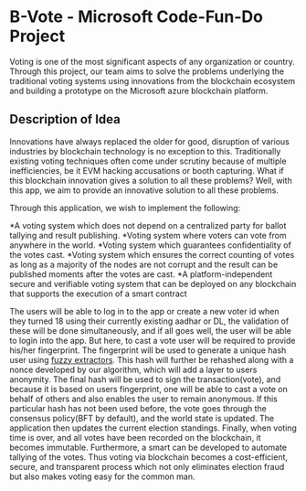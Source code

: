 # B-Vote - Microsoft Code-Fun-Do Project
Voting is one of the most significant aspects of any organization or country. Through this project, our team aims to solve the problems underlying the traditional voting systems using innovations from the blockchain ecosystem and building a prototype on the Microsoft azure blockchain platform.


## Description of Idea
Innovations have always replaced the older for good, disruption of various industries by blockchain technology is no exception to this. Traditionally existing voting techniques often come under scrutiny because of multiple inefficiencies, be it EVM hacking accusations or booth capturing. What if this blockchain innovation gives a solution to all these problems? 
Well, with this app, we aim to provide an innovative solution to all these problems.

Through this application, we wish to implement the following:

*A voting system which does not depend on a centralized party for ballot tallying and result publishing.
*Voting system where voters can vote from anywhere in the world.
*Voting system which guarantees confidentiality of the votes cast.
*Voting system which ensures the correct counting of votes as long as a majority of the nodes are not corrupt and the result can be published moments after the votes are cast.
*A platform-independent secure and verifiable voting system that can be deployed on any blockchain that supports the execution of a smart contract
 
The users will be able to log in to the app or create a new voter id when they turned 18 using their currently existing aadhar or DL, the validation of these will be done simultaneously, and if all goes well, the user will be able to login into the app.
But here, to cast a vote user will be required to provide his/her fingerprint. The fingerprint will be used to generate a unique hash user using [fuzzy extractors](https://en.wikipedia.org/wiki/Fuzzy_extractor). This hash will further be rehashed along with a nonce developed by our algorithm, which will add a layer to users anonymity.  The final hash will be used to sign the transaction(vote), and because it is based on users fingerprint, one will be able to cast a vote on behalf of others and also enables the user to remain anonymous.   If this particular hash has not been used before, the vote goes through the consensus policy(BFT by default), and the world state is updated. The application then updates the current election standings.
Finally, when voting time is over, and all votes have been recorded on the blockchain, it becomes immutable. 
Furthermore, a smart can be developed to automate tallying of the votes. Thus voting via blockchain becomes a cost-efficient, secure, and transparent process which not only eliminates election fraud but also makes voting easy for the common man.
